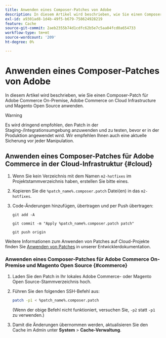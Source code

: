 ```yaml
---
title: Anwenden eines Composer-Patches von Adobe
description: In diesem Artikel wird beschrieben, wie Sie einen Composer-Patch für Adobe Commerce On-Premise, Adobe Commerce on Cloud Infrastructure und Magento Open Source anwenden.
exl-id: a9301ad8-1d4b-49f5-b679-758624928219
feature: Cache
source-git-commit: 2aeb2355b74d1cdfc62b5e7c5aa04fcd0a654733
workflow-type: tm+mt
source-wordcount: '209'
ht-degree: 0%

---
```


# Anwenden eines Composer-Patches von Adobe

In diesem Artikel wird beschrieben, wie Sie einen Composer-Patch für Adobe Commerce On-Premise, Adobe Commerce on Cloud Infrastructure und Magento Open Source anwenden.

>[!WARNING]
>
>Es wird dringend empfohlen, den Patch in der Staging-/Integrationsumgebung anzuwenden und zu testen, bevor er in der Produktion angewendet wird. Wir empfehlen Ihnen auch eine aktuelle Sicherung vor jeder Manipulation.

## Anwenden eines Composer-Patches für Adobe Commerce in der Cloud-Infrastruktur {#cloud}

1. Wenn Sie kein Verzeichnis mit dem Namen `m2-hotfixes` im Projektstammverzeichnis haben, erstellen Sie bitte eines.
1. Kopieren Sie die `%patch_name%.composer.patch` Datei(en) in das `m2-hotfixes`.
1. Code-Änderungen hinzufügen, übertragen und per Push übertragen:

   ```git
   git add -A
   ```

   ```git
   git commit -m "Apply %patch_name%.composer.patch patch"
   ```

   ```git
   git push origin
   ```

Weitere Informationen zum Anwenden von Patches auf Cloud-Projekte finden Sie [Anwenden von Patches](https://experienceleague.adobe.com/en/docs/commerce-cloud-service/user-guide/develop/upgrade/apply-patches) in unserer Entwicklerdokumentation.

### Anwenden eines Composer-Patches für Adobe Commerce On-Premise und Magento Open Source {#commerce}

1. Laden Sie den Patch in Ihr lokales Adobe Commerce- oder Magento Open Source-Stammverzeichnis hoch.
1. Führen Sie den folgenden SSH-Befehl aus:

   ```bash
   patch -p1 < %patch_name%.composer.patch
   ```

   (Wenn der obige Befehl nicht funktioniert, versuchen Sie, `-p2` statt `-p1` zu verwenden.)

1. Damit die Änderungen übernommen werden, aktualisieren Sie den Cache im Admin unter **System** > **Cache-Verwaltung**.

